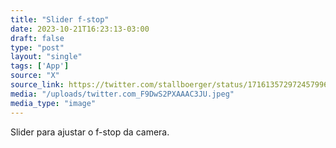 ```yaml
---
title: "Slider f-stop"
date: 2023-10-21T16:23:13-03:00
draft: false
type: "post"
layout: "single"
tags: ['App']
source: "X"
source_link: https://twitter.com/stallboerger/status/1716135729724579960"
media: "/uploads/twitter.com_F9DwS2PXAAAC3JU.jpeg"
media_type: "image"
---
```


Slider para ajustar o f-stop da camera.